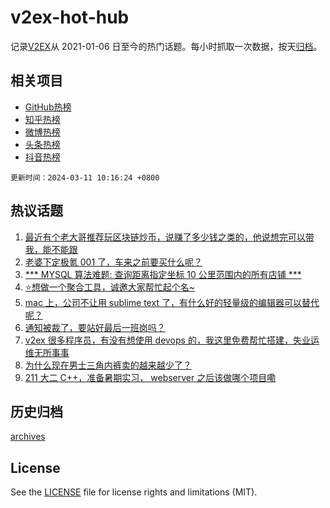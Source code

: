 # v2ex-hot-hub

 记录[V2EX](https://www.v2ex.com/)从 2021-01-06 日至今的热门话题。每小时抓取一次数据，按天[归档](archives)。
 
 ## 相关项目

- [GitHub热榜](https://github.com/lonnyzhang423/github-hot-hub)
- [知乎热榜](https://github.com/lonnyzhang423/zhihu-hot-hub)
- [微博热榜](https://github.com/lonnyzhang423/weibo-hot-hub)
- [头条热榜](https://github.com/lonnyzhang423/toutiao-hot-hub)
- [抖音热榜](https://github.com/lonnyzhang423/douyin-hot-hub)


 `更新时间：2024-03-11 10:16:24 +0800`

## 热议话题

1. [最近有个老大哥推荐玩区块链炒币，说赚了多少钱之类的，他说想完可以带我，能不能跟](https://www.v2ex.com/t/1022388)
1. [老婆下定极氪 001 了，车来之前要买什么呢？](https://www.v2ex.com/t/1022296)
1. [*** MYSQL 算法难题: 查询距离指定坐标 10 公里范围内的所有店铺 ***](https://www.v2ex.com/t/1022313)
1. [⭐️想做一个聚合工具，诚邀大家帮忙起个名~](https://www.v2ex.com/t/1022309)
1. [mac 上，公司不让用 sublime text 了，有什么好的轻量级的编辑器可以替代呢？](https://www.v2ex.com/t/1022293)
1. [通知被裁了，要站好最后一班岗吗？](https://www.v2ex.com/t/1022407)
1. [v2ex 很多程序员，有没有想使用 devops 的，我这里免费帮忙搭建，失业运维无所事事](https://www.v2ex.com/t/1022274)
1. [为什么现在男士三角内裤卖的越来越少了？](https://www.v2ex.com/t/1022258)
1. [211 大二 C++，准备暑期实习， webserver 之后该做哪个项目嘞](https://www.v2ex.com/t/1022283)

## 历史归档

[archives](archives)

## License

See the [LICENSE](LICENSE) file for license rights and limitations (MIT).
